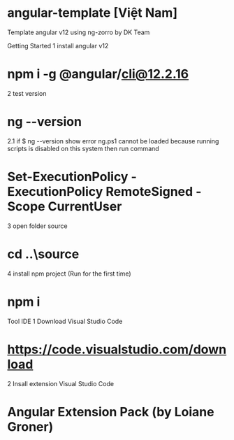 # angular-template [Việt Nam]
Template angular v12 using ng-zorro by DK Team 

Getting Started
1 install angular v12 
# npm i -g @angular/cli@12.2.16
2 test version
# ng --version
2.1 if $ ng --version show error ng.ps1 cannot be loaded because running scripts is disabled on this system then run command
# Set-ExecutionPolicy -ExecutionPolicy RemoteSigned -Scope CurrentUser
3 open folder source
# cd ..\source
4 install npm project (Run for the first time)
# npm i

Tool IDE
1 Download Visual Studio Code
# https://code.visualstudio.com/download
2 Insall extension Visual Studio Code
# Angular Extension Pack (by Loiane Groner)
